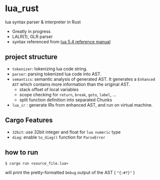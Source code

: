 # lua_rust
lua syntax parser & interpreter in Rust

 - Greatly in progress
 - LALR(1), GLR parser
 - syntax referenced from [lua 5.4 reference manual](https://www.lua.org/manual/5.4/manual.html)

## project structure
 - `tokenizer`: tokenizing lua code string.
 - `parser`: parsing tokenized lua code into AST.
 - `semantics`: semantic analysis of generated AST. It generates a `Enhanced AST` which contains more information than the original AST.
      - stack offset of local variables
      - scope checking for `return`, `break`, `goto`, `label`, ...
      - split function definition into separated Chunks
 - `lua_ir` : generate IRs from enhanced AST, and run on virtual machine.

## Cargo Features
 - `32bit`: use 32bit integer and float for `lua numeric` type
 - `diag`: enable `to_diag()` function for `ParseError`


## how to run
```
$ cargo run <source_file.lua>
```

will print the pretty-formatted `Debug` output of the AST ( `"{:#?}"` )